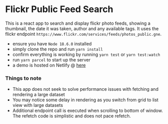 # Flickr Public Feed Search

This is a react app to search and display flickr photo feeds, showing a thumbnail, the date it was taken, author and any available tags. It uses the flickr endpoint `https://www.flickr.com/services/feeds/photos_public.gne`.

- ensure you have `Node 18.6.0` installed
- simply clone the repo and run `yarn install`
- confirm everything is working by running `yarn test` or `yarn test:watch`
- run `yarn parcel` to start up the server
- a demo is hosted on Netlify @ [here](https://jkups-flickr-search.netlify.app/)

### Things to note

- This app does not seek to solve performance issues with fetching and rendering a large dataset
- You may notice some delay in rendering as you switch from grid to list view with large datasets
- Additional endpoint call is executed when scrolling to bottom of window. The refetch code is simplistic and does not pace refetch.
